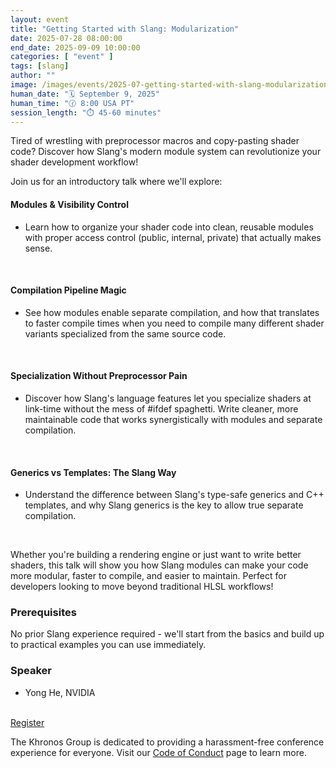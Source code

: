 ```yaml
---
layout: event
title: "Getting Started with Slang: Modularization"
date: 2025-07-28 08:00:00
end_date: 2025-09-09 10:00:00
categories: [ "event" ]
tags: [slang]
author: ""
image: /images/events/2025-07-getting-started-with-slang-modularization-thumbnail.webp
human_date: "🗓️ September 9, 2025"
human_time: "🕜 8:00 USA PT"
session_length: "⏱️ 45-60 minutes"
---
```


Tired of wrestling with preprocessor macros and copy-pasting shader code? Discover how Slang's modern module system can revolutionize your shader development workflow!
 
Join us for an introductory talk where we'll explore:
 
#### Modules & Visibility Control
- Learn how to organize your shader code into clean, reusable modules with proper access control (public, internal, private) that actually makes sense.  
<br>

#### Compilation Pipeline Magic
- See how modules enable separate compilation, and how that translates to faster compile times when you need to compile many different shader variants specialized from the same source code.  
<br>

#### Specialization Without Preprocessor Pain
- Discover how Slang's language features let you specialize shaders at link-time without the mess of #ifdef spaghetti. Write cleaner, more maintainable code that works synergistically with modules and separate compilation.  
<br> 

#### Generics vs Templates: The Slang Way
- Understand the difference between Slang's type-safe generics and C++ templates, and why Slang generics is the key to allow true separate compilation.  
<br>
 
Whether you're building a rendering engine or just want to write better shaders, this talk will show you how Slang modules can make your code more modular, faster to compile, and easier to maintain. Perfect for developers looking to move beyond traditional HLSL workflows!

### Prerequisites

No prior Slang experience required - we'll start from the basics and build up to practical examples you can use immediately.

### Speaker

- Yong He, NVIDIA

<br>
<a class="btn btn-primary" href="https://khronosgroup.zoom.us/webinar/register/WN_a5cHAItHR9CQY27fYvv3gA">Register</a>

The Khronos Group is dedicated to providing a harassment-free conference experience for everyone. Visit our [Code of Conduct](https://www.khronos.org/about/code-of-conduct) page to learn more.